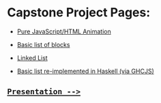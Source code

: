 <html>
<head>
  <title>science??</title>
  <link rel="stylesheet" href="main.css"></link>
</head>

<body>

<div class="page">


Capstone Project Pages:
=======================

+ [Pure JavaScript/HTML Animation](game.html)

+ [Basic list of blocks](lists.html)

+ [Linked List](linked.html)

+ [Basic list re-implemented in Haskell (via GHCJS)](lists2.html)

[```Presentation -->```](p1.html)
---------------------------------

</div>

</body>
</html>

